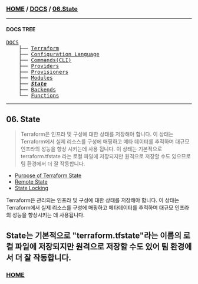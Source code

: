 ### [HOME](https://github.com/YGCHO-repo/Terraform/blob/main/README.md) / [DOCS](https://github.com/YGCHO-repo/Terraform/blob/main/DOCS/README.md) / [06.State](https://github.com/YGCHO-repo/Terraform/blob/main/DOCS/06_State/README.md)

---

#### DOCS TREE

<pre>
<a href = "https://github.com/YGCHO-repo/Terraform/blob/main/DOCS/README.md">DOCS</a>
    ├── <a href = "https://github.com/YGCHO-repo/Terraform/blob/main/DOCS/00_Terraform/README.md">Terraform</a>
    ├── <a href = "https://github.com/YGCHO-repo/Terraform/blob/main/DOCS/01_Configuration_Language/README.md">Configuration Language</a>
    ├── <a href ="https://github.com/YGCHO-repo/Terraform/blob/main/DOCS/02_Commands(CLI)/README.md">Commands(CLI)</a>
    ├── <a href = "https://github.com/YGCHO-repo/Terraform/blob/main/DOCS/03_Providers/README.md">Providers</a>
    ├── <a href = "https://github.com/YGCHO-repo/Terraform/blob/main/DOCS/04_Provisioners/README.md">Provisioners</a>
    ├── <a href = "https://github.com/YGCHO-repo/Terraform/blob/main/DOCS/05_Modules/README.md">Modules</a>
    ├── <a href = "https://github.com/YGCHO-repo/Terraform/blob/main/DOCS/06_State/README.md"><i><b>State</b></i></a>
    ├── <a href = "https://github.com/YGCHO-repo/Terraform/blob/main/DOCS/07_Backends/README.md">Backends</a>
    └── <a href = "https://github.com/YGCHO-repo/Terraform/blob/main/DOCS/08_Functions/README.md">Functions</a>
</pre>

---

## 06. State

> Terraform은 인프라 및 구성에 대한 상태를 저장해야 합니다.
> 이 상태는 Terraform에서 실제 리소스를 구성에 매핑하고 메타 데이터를 추적하며 대규모 인프라의 성능을 향상 시키는데 사용 됩니다.
> 이 상태는 기본적으로 terraform.tfstate 라는 로컬 파일에 저장되지만 원격으로 저장할 수도 있으므로 팀 환경에서 더 잘 작동합니다.

- [Purpose of Terraform State](https://github.com/YGCHO-repo/Terraform/blob/main/DOCS/06_State/01_Purpose_of_Terraform_State/README.md)
- [Remote State](https://github.com/YGCHO-repo/Terraform/blob/main/DOCS/06_State/02_Remote_State/README.md)
- [State Locking](https://github.com/YGCHO-repo/Terraform/blob/main/DOCS/06_State/03_State_Locking/README.md)

Terraform은 관리되는 인프라 및 구성에 대한 상태를 저장해야 합니다. 이 상태는 Terraform에서 실제 리소스를 구성에 매핑하고 메타데이터를 추적하며 대규모 인프라의 성능을 향상시키는 데 사용됩니다.

## State는 기본적으로 "terraform.tfstate"라는 이름의 로컬 파일에 저장되지만 원격으로 저장할 수도 있어 팀 환경에서 더 잘 작동합니다.

### [HOME](https://github.com/YGCHO-repo/Terraform/blob/main/README.md)
